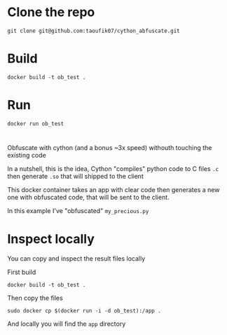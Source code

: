 # Clone the repo

    git clone git@github.com:taoufik07/cython_abfuscate.git

# Build
    docker build -t ob_test .

# Run
    docker run ob_test

#

Obfuscate with cython (and a bonus ~3x speed) withouth touching the existing code


In a nutshell, this is the idea, Cython "compiles" python code to C files `.c` then generate `.so` that will shipped to the client


This docker container takes an app with clear code then generates a new one with obfuscated code, that will be sent to the client.


In this example I've "obfuscated" `my_precious.py`


# Inspect locally

You can copy and inspect the result files locally

First build

    docker build -t ob_test .

Then copy the files

    sudo docker cp $(docker run -i -d ob_test):/app . 

And locally you will find the `app` directory
